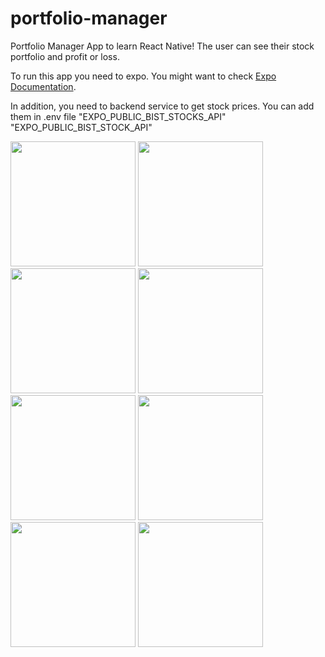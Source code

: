 # portfolio-manager

Portfolio Manager App to learn React Native!
The user can see their stock portfolio and profit or loss.

To run this app you need to expo. You might want to check [Expo Documentation](https://docs.expo.dev/get-started/installation/).

In addition, you need to backend service to get stock prices. You can add them in .env file "EXPO_PUBLIC_BIST_STOCKS_API" "EXPO_PUBLIC_BIST_STOCK_API"

<img src="./emptyPortfolio.jpeg" width="200"/> <img src="./addAssetScreen.jpeg" width="200"/> <img src="./addAssetDatePickerIOS.jpeg" width="200"/> <img src="./addAssetDatePickerAndroid.png" width="200"/> <img src="./addAssetPopup.jpeg" width="200"/> <img src="./portfolioWithStock.jpeg" width="200"/> <img src="./swipeStockCard.jpeg" width="200"/> <img src="./deletePopup.jpeg" width="200"/>
